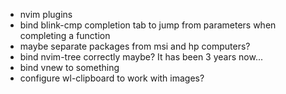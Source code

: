 - nvim plugins
- bind blink-cmp completion tab to jump from parameters when completing a function
- maybe separate packages from msi and hp computers?
- bind nvim-tree correctly maybe? It has been 3 years now...
- bind vnew to something
- configure wl-clipboard to work with images?
